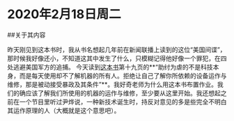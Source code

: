 # 2020年2月18日周二
##关于其内容

昨天刚见到这本书时，我从书名想起几年前在新闻联播上读到的这位“美国间谍”，那时候我好像还小，不知道这其中发生了什么，只模糊记得他好像一个罪犯，在四处逃避美国军方的追捕。
今天读到[这本书](https://we.tl/t-6oroz11tBF)第十九页的**“助纣为虐的不是科技本身，而是每天使用却不了解机器的所有人。拒绝让自己了解你所依赖的设备运作与维修，那是被动接受暴政及其条件”**。我好奇老师为什么用这本书布置作业。我们的确应该了解我们所使用的机器的运作与维修，至少要从这里开始。我还想起之前在一个节目里听过尹烨说，一种新技术诞生时，持反对意见的多是些完全不明白其运作原理的人（大概就是这个意思吧）。
